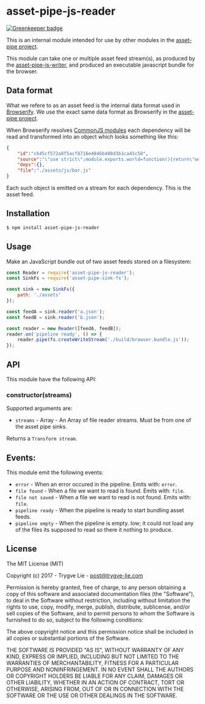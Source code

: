 # asset-pipe-js-reader

[![Greenkeeper badge](https://badges.greenkeeper.io/asset-pipe/asset-pipe-js-reader.svg)](https://greenkeeper.io/)

This is an internal module intended for use by other modules in the [asset-pipe project][asset-pipe].

This module can take one or multiple asset feed stream(s), as produced by the [asset-pipe-js-writer][asset-pipe-js-writer], and produced an executable javascript bundle for the browser.



## Data format

What we refere to as an asset feed is the internal data format used in [Browserify][browserify]. We
use the exact same data format as Browserify in the [asset-pipe project][asset-pipe].

When Browserify resolves [CommonJS modules][commonjs] each dependency will be read and transformed
into an object which looks something like this:

```json
{
    "id":"c645cf572a8f5acf8716e4846b408d3b1ca45c58",
    "source":"\"use strict\";module.exports.world=function(){return\"world\"};",
    "deps":{},
    "file":"./assets/js/bar.js"
}
```

Each such object is emitted on a stream for each dependency. This is the asset feed.



## Installation

```bash
$ npm install asset-pipe-js-reader
```


## Usage

Make an JavaScript bundle out of two asset feeds stored on a filesystem:

```js
const Reader = require('asset-pipe-js-reader');
const SinkFs = require('asset-pipe-sink-fs');

const sink = new SinkFs({
    path: './assets'
});

const feedA = sink.reader('a.json');
const feedB = sink.reader('b.json');

const reader = new Reader([feedA, feedB]);
reader.on('pipeline ready', () => {
    reader.pipe(fs.createWriteStream('./build/browser.bundle.js'));
});
```



## API

This module have the following API:

### constructor(streams)

Supported arguments are:

 * `streams` - Array - An Array of file reader streams. Must be from one of the asset pipe sinks.

Returns a `Transform stream`.



## Events:

This module emit the following events:

 - `error` -  When an error occured in the pipeline. Emits with: `error`.
 - `file found` - When a file we want to read is found. Emits with: `file`.
 - `file not saved` -  When a file we want to read is not found. Emits with: `file`.
 - `pipeline ready` - When the pipeline is ready to start bundling asset feeds.
 - `pipeline empty` - When the pipeline is empty. Iow; it could not load any of the files its supposed to read so there it nothing to produce.



## License

The MIT License (MIT)

Copyright (c) 2017 - Trygve Lie - post@trygve-lie.com

Permission is hereby granted, free of charge, to any person obtaining a copy
of this software and associated documentation files (the "Software"), to deal
in the Software without restriction, including without limitation the rights
to use, copy, modify, merge, publish, distribute, sublicense, and/or sell
copies of the Software, and to permit persons to whom the Software is
furnished to do so, subject to the following conditions:

The above copyright notice and this permission notice shall be included in
all copies or substantial portions of the Software.

THE SOFTWARE IS PROVIDED "AS IS", WITHOUT WARRANTY OF ANY KIND, EXPRESS OR
IMPLIED, INCLUDING BUT NOT LIMITED TO THE WARRANTIES OF MERCHANTABILITY,
FITNESS FOR A PARTICULAR PURPOSE AND NONINFRINGEMENT. IN NO EVENT SHALL THE
AUTHORS OR COPYRIGHT HOLDERS BE LIABLE FOR ANY CLAIM, DAMAGES OR OTHER
LIABILITY, WHETHER IN AN ACTION OF CONTRACT, TORT OR OTHERWISE, ARISING FROM,
OUT OF OR IN CONNECTION WITH THE SOFTWARE OR THE USE OR OTHER DEALINGS IN
THE SOFTWARE.



[commonjs]: https://nodejs.org/docs/latest/api/modules.html
[asset-pipe]: https://github.com/asset-pipe
[browserify]: https://github.com/substack/node-browserify
[asset-pipe-js-writer]: https://github.com/asset-pipe/asset-pipe-js-writer
